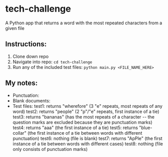# tech-challenge
A Python app that returns a word with the most repeated characters from a given file

## Instructions:
1. Clone down repo
2. Navigate into repo: 
``cd tech-challenge``
3. Run any of the included test files: 
``python main.py <FILE_NAME_HERE>``

## My notes:
- Punctuation:
- Blank documents:
- Test files:
    test1: returns "wherefore" (3 "e" repeats, most repeats of any word)
    test2: returns "people" (2 "p"/"e" repeats, first instance of a tie)
    test3: returns "bananas" (has the most repeats of a character -- the question marks are excluded because they are punctuation marks)
    test4: returns "aaa" (the first instance of a tie)
    test5: returns "blue-collar" (the first instance of a tie between words with different punctuation)
    test6: nothing (file is blank) 
    test7: returns "ApPle" (the first instance of a tie between words with different cases)
    test8: nothing (file only consists of punctuation marks)
